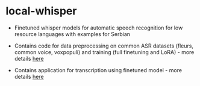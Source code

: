 # local-whisper

- Finetuned whisper models for automatic speech recognition for low resource languages with examples for Serbian

- Contains code for data preprocessing on common ASR datasets (fleurs, common voice, voxpopuli) and training (full finetuning and LoRA) - more details [here](./training/)

- Contains application for transcription using finetuned model - more details [here](./app/)
